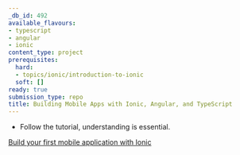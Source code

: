 ```yaml
---
_db_id: 492
available_flavours:
- typescript
- angular
- ionic
content_type: project
prerequisites:
  hard:
  - topics/ionic/introduction-to-ionic
  soft: []
ready: true
submission_type: repo
title: Building Mobile Apps with Ionic, Angular, and TypeScript
---
```


- Follow the tutorial, understanding is essential.

[Build your first mobile application with Ionic](https://ionicframework.com/docs/react/your-first-app)